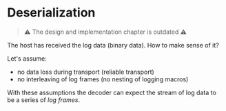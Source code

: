 # Deserialization

> ⚠️ The design and implementation chapter is outdated ⚠️

The host has received the log data (binary data).
How to make sense of it?

Let's assume:
- no data loss during transport (reliable transport)
- no interleaving of log frames (no nesting of logging macros)

With these assumptions the decoder can expect the stream of log data to be a series of *log frames*.
